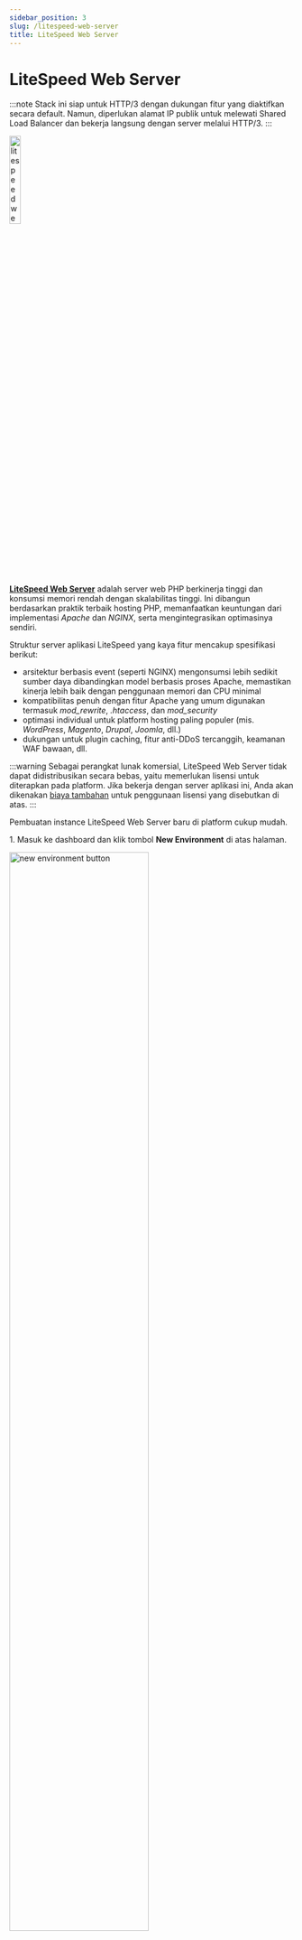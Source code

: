```yaml
---
sidebar_position: 3
slug: /litespeed-web-server
title: LiteSpeed Web Server
---
```

# LiteSpeed Web Server

:::note
Stack ini siap untuk HTTP/3 dengan dukungan fitur yang diaktifkan secara default. Namun, diperlukan alamat IP publik untuk melewati Shared Load Balancer dan bekerja langsung dengan server melalui HTTP/3.
:::

<img src="https://assets.dewacloud.com/dewacloud-docs/php/php-app-servers/litespeed-web-server/01-litespeed-web-server-logo.png" alt="litespeed web server logo" width="20%"/>

**[LiteSpeed Web Server](<https://www.litespeedtech.com/products/litespeed-web-server>)** adalah server web PHP berkinerja tinggi dan konsumsi memori rendah dengan skalabilitas tinggi. Ini dibangun berdasarkan praktik terbaik hosting PHP, memanfaatkan keuntungan dari implementasi _Apache_ dan _NGINX_, serta mengintegrasikan optimasinya sendiri.

Struktur server aplikasi LiteSpeed yang kaya fitur mencakup spesifikasi berikut:

  * arsitektur berbasis event (seperti NGINX) mengonsumsi lebih sedikit sumber daya dibandingkan model berbasis proses Apache, memastikan kinerja lebih baik dengan penggunaan memori dan CPU minimal
  * kompatibilitas penuh dengan fitur Apache yang umum digunakan termasuk _mod_rewrite_, _.htaccess_, dan _mod_security_
  * optimasi individual untuk platform hosting paling populer (mis. _WordPress_, _Magento_, _Drupal_, _Joomla_, dll.)
  * dukungan untuk plugin caching, fitur anti-DDoS tercanggih, keamanan WAF bawaan, dll.

:::warning
Sebagai perangkat lunak komersial, LiteSpeed Web Server tidak dapat didistribusikan secara bebas, yaitu memerlukan lisensi untuk diterapkan pada platform. Jika bekerja dengan server aplikasi ini, Anda akan dikenakan [biaya tambahan](#license-pricing) untuk penggunaan lisensi yang disebutkan di atas.
:::

Pembuatan instance LiteSpeed Web Server baru di platform cukup mudah.

1\. Masuk ke dashboard dan klik tombol **New Environment** di atas halaman.

<img src="https://assets.dewacloud.com/dewacloud-docs/php/php-app-servers/litespeed-web-server/02-create-new-environment-button.png" alt="new environment button" width="70%"/>

2\. Dalam topology wizard yang terbuka, pindah ke tab mesin _**PHP**_ dan pilih **LiteSpeed Web Server** sebagai server aplikasi Anda.

<img src="https://assets.dewacloud.com/dewacloud-docs/php/php-app-servers/litespeed-web-server/03-litespeed-application-server-wizard.png" alt="LiteSpeed application server wizard" max-width="100%"/>

:::note
Anda mungkin ingin mengatur beberapa [dedicated environment variables](https://docs.dewacloud.com/docs/environment-variables/) untuk menyesuaikan LiteSpeed Web Server Anda: 

- **JELASTIC_AUTOCONFIG** - enables (aktifkan, secara default) atau menonaktifkan (nonaktifkan) autokonfigurasi jumlah proses pekerja LiteSpeed berdasarkan RAM dan jumlah inti CPU

- **LSWS_MAX_CHILDREN** - mendefinisikan ulang batas proses anak maksimum untuk server. Variabel ini tersembunyi secara default saat platform mengatur nilai ini sama dengan jumlah inti CPU yang tersedia (biasanya memastikan pengoperasian terbaik). Anda perlu menambahkan variabel ini secara manual dan me-restart server untuk mendefinisikan ulang nilai

- **REDIS_ENABLED** - mengaktifkan (benar) atau menonaktifkan (salah, secara default) caching objek dengan Redis

- **WAF** - mengaktifkan (benar) atau menonaktifkan (salah, secara default) Web Application Firewall dengan aturan default Comodo

- **WP_PROTECT** - mengkonfigurasi tindakan untuk fitur [WordPress Brute Force Attack Protection](https://www.litespeedtech.com/support/wiki/doku.php/litespeed_wiki:config:wordpress-protection) (_off|on|drop|deny|throttle|captcha; off_ secara default)

- **WP_PROTECT_LIMIT** - menetapkan batas untuk fitur [WordPress Brute Force Attack Protection](https://www.litespeedtech.com/support/wiki/doku.php/litespeed_wiki:config:wordpress-protection) (_0|1|2-1000; 10_ secara default)

<img src="https://assets.dewacloud.com/dewacloud-docs/php/php-app-servers/litespeed-web-server/04-litespeed-variables.png" alt="LiteSpeed variables" max-width="100%"/>
:::

Konfigurasi parameter lain yang diperlukan ([cloudlets](<https://docs.dewacloud.com/docs/automatic-vertical-scaling/>), ruang disk, [regions](<https://docs.dewacloud.com/docs/environment-regions/>), dll.) dan lanjutkan dengan tombol **Create**.

3\. Setelah dibuat, Anda dapat melihat data default _phpinfo_ di server dengan mengklik **Open in Browser** di samping server LiteSpeed Anda:

<img src="https://assets.dewacloud.com/dewacloud-docs/php/php-app-servers/litespeed-web-server/05-litespeed-open-in-browser.png" alt="LiteSpeed open in browser" max-width="100%"/>

4\. Untuk mulai mengelola server, akses **Admin Panel** dengan tombol yang sesuai di daftar _**Additionally**_ di sebelah lapisan (kredensial akses dikirim melalui email setelah pembuatan node).

<img src="https://assets.dewacloud.com/dewacloud-docs/php/php-app-servers/litespeed-web-server/06-litespeed-admin-panel.png" alt="LitesSeed admin panel" max-width="100%"/>

:::warning
Ada beberapa kekhususan saat bekerja dengan implementasi platform LiteSpeed melalui panel admin:

  * untuk memastikan stabilitas kontainer, [fitur redeploy native platform](<https://docs.dewacloud.com/docs/container-redeploy/>) harus digunakan sebagai pengganti fungsi **Actions > Version Manager**

<img src="https://assets.dewacloud.com/dewacloud-docs/php/php-app-servers/litespeed-web-server/07-litespeed-version-management.png" alt="LiteSpeed version management" max-width="100%"/>

  * pemberitahuan tentang kedaluwarsa kunci lisensi di **Actions > Server Log Viewer** harus diabaikan karena leasing dikelola secara otomatis oleh platform

<img src="https://assets.dewacloud.com/dewacloud-docs/php/php-app-servers/litespeed-web-server/08-litespeed-license-key-expiration-notice.png" alt="LiteSpeed license key expiration notice" width="70%"/>
:::

Proses [deployment](<https://docs.dewacloud.com/docs/deployment-guide/>) aplikasi adalah sama seperti pada server aplikasi lainnya.

## License Pricing{#license-pricing}

Platform ini dengan mulus mengintegrasikan biaya lisensi LiteSpeed sesuai dengan prinsip **pay-as-you-go** yang adil. Yaitu, lisensi dikenakan biaya hanya untuk kontainer aktif berdasarkan jam untuk 730 jam per bulan. Selain itu, manajemen siklus hidup lisensi sepenuhnya otomatis:

  * lisensi baru diterbitkan untuk setiap kontainer yang baru dibuat (mis. selama penyediaan lingkungan atau peningkatan horizontal)
  * diperbarui saat mengubah batas sumber daya yang tersedia dalam setiap kontainer
  * diberhentikan saat menghentikan lingkungan atau penskalaan masuk

Berdasarkan kebutuhan Anda, Anda dapat memilih paket yang diperlukan menggunakan tambahan _**LiteSpeed License Manager**_ yang secara otomatis diinstal pada semua node berbasis LiteSpeed (_LS Web Server_, _[LS ADC](<https://docs.dewacloud.com/docs/litespeed-web-adc/>)_, _[LLSMP](<https://docs.dewacloud.com/docs/lemp-llsmp/>)_).

<img src="https://assets.dewacloud.com/dewacloud-docs/php/php-app-servers/litespeed-web-server/09-litespeed-license-manager.png" alt="LiteSpeed license manager" max-width="100%"/>

:::tip
Secara default, jenis lisensi dipilih berdasarkan RAM (yaitu sejumlah cloudlets) yang tersedia setelah pembuatan node:  
maksimal 2 GB (16 cloudlets) - gratis  
maksimal 8 GB (64 cloudlets) - 0,014$ per jam (**10$** per bulan)  
lebih dari 8 GB (64 cloudlets) - 0,022$ per jam (**16$** per bulan)
:::

Add-on memungkinkan memilih paket LiteSpeed dengan menentukan batas yang diperlukan untuk:

  * _**Workers**_ \- menunjukkan berapa banyak proses yang akan dihasilkan untuk melakukan pekerjaan server umum
  * _**Domains**_ \- menetapkan batas [domain tingkat-atas](<https://docs.dewacloud.com/docs/custom-domains/>) (subdomain tidak terbatas); setiap domain yang melebihi batas yang ditentukan akan mengakibatkan kesalahan 403

<img src="https://assets.dewacloud.com/dewacloud-docs/php/php-app-servers/litespeed-web-server/10-configure-litespeed-license.png" alt="configure LiteSpeed license" max-width="100%"/>

| License Plan Name    | Domain Limit | Workers | RAM Limit, GB (max cloudlets) | Pricing (USD)       |
|----------------------|-------------|---------|-------------------------------|---------------------|
| _FREE Starter_       | 1           | 1       | 2 (16)                        | gratis              |
| _Site Owner_         | 5           | 1       | 8 (64)                        | 0,014$ per jam (*10$* per bulan) |
| _Site Owner Plus_    | 5           | 1       | Tidak Terbatas               | 0,022$ per jam (*16$* per bulan) |
| _Web Host Lite_      | Tidak Terbatas | 1    | 8 (64)                        | 0,036$ per jam (*26$* per bulan) |
| _Web Host Essential_ | Tidak Terbatas | 1    | Tidak Terbatas               | 0,049$ per jam (*36$* per bulan) |
| _Web Host Professional_ | Tidak Terbatas | 2 | Tidak Terbatas              | 0,060$ per jam (*44$* per bulan) |
| _Web Host Enterprise_| Tidak Terbatas | 4    | Tidak Terbatas               | 0,082$ per jam (*60$* per bulan) |
| _Web Host Elite_     | Tidak Terbatas | 8+   | Tidak Terbatas               | 0,126$ per jam (*92$* per bulan) |

Selain itu, add-on dapat secara otomatis mengonfigurasi ekstensi **LiteMage Cache** untuk server Anda - solusi caching halaman penuh yang populer dan cepat yang menyimpan halaman dinamis sebagai file statis. Cukup aktifkan pengaturan yang sesuai dalam bingkai add-on dan pilih paket yang diperlukan (menentukan jumlah [objek yang di-cache secara publik](<https://www.litespeedtech.com/products/litespeed-web-server/lsws-pricing/lsws-litemage-pricing#objects>)) di bidang **Options** yang muncul:

  * **Starter** \- 1500 objek di-cache (**0** USD/bulan)
  * **Standard** \- 25000 objek di-cache (**40** USD/bulan)
  * **Unlimited** \- objek di-cache tak terbatas (**100** USD/bulan)

<img src="https://assets.dewacloud.com/dewacloud-docs/php/php-app-servers/litespeed-web-server/11-litemage-cache-for-litespeed.png" alt="LiteMage cache for LiteSpeed" max-width="100%"/>

:::warning
Biaya pasti mungkin sedikit berbeda untuk platform dengan mata uang selain USD; itu tergantung pada tingkat konversi pada saat peristiwa penagihan setiap jam. Semua biaya akun dapat dilihat melalui **[Billing History](<https://docs.dewacloud.com/docs/monitoring-consumed-resources/#billing-history>)** di dashboard.
:::

<img src="https://assets.dewacloud.com/dewacloud-docs/php/php-app-servers/litespeed-web-server/12-litespeed-license-in-billing-history.png" alt="LiteSpeed license in billing history" max-width="100%"/>

## Baca Juga{#whats-next}

  * [Apache PHP](<https://docs.dewacloud.com/docs/apache-php/>)
  * [NGINX PHP](<https://docs.dewacloud.com/docs/nginx-php/>)
  * [Deployment Guide](<https://docs.dewacloud.com/docs/deployment-guide/>)
  * [LiteSpeed Web ADC](<https://docs.dewacloud.com/docs/litespeed-web-adc/>)